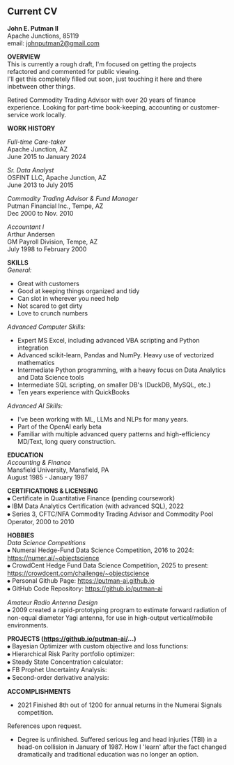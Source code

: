 ## Current CV  
**John E. Putman II**  
Apache Junctions, 85119  
email: johnputman2@gmail.com  

**OVERVIEW**  
This is currently a rough draft, I'm focused on getting the projects refactored and commented for public viewing.  
I'll get this completely filled out soon, just touching it here and there inbetween other things.  

Retired Commodity Trading Advisor with over 20 years of finance experience.
Looking for part-time book-keeping, accounting or customer-service work locally.


**WORK HISTORY**  

*Full-time Care-taker*  
Apache Junction, AZ  
June 2015 to January 2024  

*Sr. Data Analyst*  
OSFINT LLC, Apache Junction, AZ  
June 2013 to July 2015  

*Commodity Trading Advisor & Fund Manager*  
Putman Financial Inc., Tempe, AZ  
Dec 2000 to Nov. 2010  

*Accountant I*  
Arthur Andersen  
GM Payroll Division, Tempe, AZ  
July 1998 to February 2000  

**SKILLS**  
*General:*  
- Great with customers  
- Good at keeping things organized and tidy  
- Can slot in wherever you need help  
- Not scared to get dirty  
- Love to crunch numbers  

*Advanced Computer Skills:*  
- Expert MS Excel, including advanced VBA scripting and Python integration  
- Advanced scikit-learn, Pandas and NumPy. Heavy use of vectorized mathematics  
- Intermediate Python programming, with a heavy focus on Data Analytics and Data Science tools  
- Intermediate SQL scripting, on smaller DB's (DuckDB, MySQL, etc.)  
- Ten years experience with QuickBooks  

*Advanced AI Skills:*  
- I've been working with ML, LLMs and NLPs for many years.  
- Part of the OpenAI early beta  
- Familiar with multiple advanced query patterns and high-efficiency MD/Text, long query construction.  

**EDUCATION**  
*Accounting & Finance*  
Mansfield University, Mansfield, PA  
August 1985 - January 1987  

**CERTIFICATIONS & LICENSING**  
⦁	Certificate in Quantitative Finance (pending coursework)  
⦁	IBM Data Analytics Certification (with advanced SQL), 2022  
⦁	Series 3, CFTC/NFA Commodity Trading Advisor and Commodity Pool Operator, 2000 to 2010  

**HOBBIES**  
*Data Science Competitions*  
⦁	Numerai Hedge-Fund Data Science Competition, 2016 to 2024: https://numer.ai/~objectscience  
⦁	CrowdCent Hedge Fund Data Science Competition, 2025 to present: https://crowdcent.com/challenge/~objectscience  
⦁	Personal Github Page: https://putman-ai.github.io  
⦁	GitHub Code Repository: https://github.io/putman-ai  

*Amateur Radio Antenna Design*  
⦁	2009 created a rapid-prototyping program to estimate forward radiation of non-equal diameter Yagi antenna,
for use in high-output vertical/mobile environments.

**PROJECTS (https://github.io/putman-ai/...)**  
⦁	Bayesian Optimizer with custom objective and loss functions:  
⦁	Hierarchical Risk Parity portfolio optimizer:  
⦁	Steady State Concentration calculator:  
⦁	FB Prophet Uncertainty Analysis:  
⦁	Second-order derivative analysis:  

**ACCOMPLISHMENTS**
- 2021 Finished 8th out of 1200 for annual returns in the Numerai Signals competition.  

References upon request.  

* Degree is unfinished. Suffered serious leg and head injuries (TBI) in a head-on collision in January of 1987.
How I 'learn' after the fact changed dramatically and traditional education was no longer an option.
